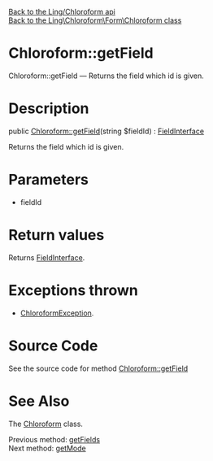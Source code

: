 [Back to the Ling/Chloroform api](https://github.com/lingtalfi/Chloroform/blob/master/doc/api/Ling/Chloroform.md)<br>
[Back to the Ling\Chloroform\Form\Chloroform class](https://github.com/lingtalfi/Chloroform/blob/master/doc/api/Ling/Chloroform/Form/Chloroform.md)


Chloroform::getField
================



Chloroform::getField — Returns the field which id is given.




Description
================


public [Chloroform::getField](https://github.com/lingtalfi/Chloroform/blob/master/doc/api/Ling/Chloroform/Form/Chloroform/getField.md)(string $fieldId) : [FieldInterface](https://github.com/lingtalfi/Chloroform/blob/master/doc/api/Ling/Chloroform/Field/FieldInterface.md)




Returns the field which id is given.




Parameters
================


- fieldId

    


Return values
================

Returns [FieldInterface](https://github.com/lingtalfi/Chloroform/blob/master/doc/api/Ling/Chloroform/Field/FieldInterface.md).


Exceptions thrown
================

- [ChloroformException](https://github.com/lingtalfi/Chloroform/blob/master/doc/api/Ling/Chloroform/Exception/ChloroformException.md).&nbsp;







Source Code
===========
See the source code for method [Chloroform::getField](https://github.com/lingtalfi/Chloroform/blob/master/Form/Chloroform.php#L264-L270)


See Also
================

The [Chloroform](https://github.com/lingtalfi/Chloroform/blob/master/doc/api/Ling/Chloroform/Form/Chloroform.md) class.

Previous method: [getFields](https://github.com/lingtalfi/Chloroform/blob/master/doc/api/Ling/Chloroform/Form/Chloroform/getFields.md)<br>Next method: [getMode](https://github.com/lingtalfi/Chloroform/blob/master/doc/api/Ling/Chloroform/Form/Chloroform/getMode.md)<br>

